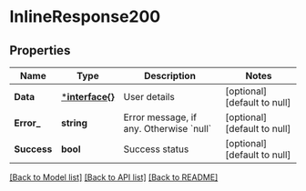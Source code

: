 # InlineResponse200

## Properties
Name | Type | Description | Notes
------------ | ------------- | ------------- | -------------
**Data** | [***interface{}**](interface{}.md) | User details | [optional] [default to null]
**Error_** | **string** | Error message, if any. Otherwise &#x60;null&#x60; | [optional] [default to null]
**Success** | **bool** | Success status | [optional] [default to null]

[[Back to Model list]](../README.md#documentation-for-models) [[Back to API list]](../README.md#documentation-for-api-endpoints) [[Back to README]](../README.md)


